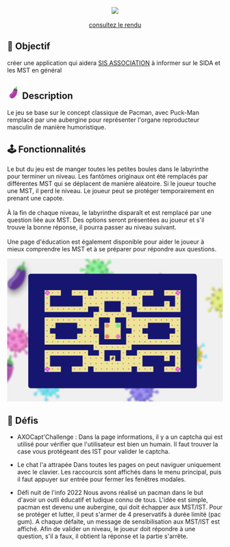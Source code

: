 <div align="center">
<a href="https://ndli.rabec.eu/">
<img width=400 src="https://www.nuitdelinfo.com/materiel_communication/2022/visuelSVG/N2I2022-couleurs.svg">
</a>

[consultez le rendu](https://ndli.rabec.eu/)
</div>

## :dart: Objectif

créer une application qui aidera [SIS ASSOCIATION](https://www.sida-info-service.org/) à informer sur le SIDA et les MST en général



## <img width=30 src="assets/pacmanCapote.svg"> Description

Le jeu se base sur le concept classique de Pacman, avec Puck-Man remplacé par une aubergine pour représenter l'organe reproducteur masculin de manière humoristique.



## :joystick: Fonctionnalités

Le but du jeu est de manger toutes les petites boules dans le labyrinthe pour terminer un niveau. Les fantômes originaux ont été remplacés par différentes MST qui se déplacent de manière aléatoire. Si le joueur touche une MST, il perd le niveau. Le joueur peut se protéger temporairement en prenant une capote.
</br></br>
À la fin de chaque niveau, le labyrinthe disparaît et est remplacé par une question liée aux MST. Des options seront présentées au joueur et s'il trouve la bonne réponse, il pourra passer au niveau suivant.
</br></br>
Une page d'éducation est également disponible pour aider le joueur à mieux comprendre les MST et à se préparer pour répondre aux questions.

<img width=700 src="assets/screen.png">

## :page_with_curl: Défis

-   AXOCapt'Challenge :
    Dans la page informations, il y a un captcha qui est utilisé pour vérifier que l'utilisateur est bien un humain. Il faut trouver la case vous protégeant des IST pour valider le captcha.

-   Le chat l'a attrapée
    Dans toutes les pages on peut naviguer uniquement avec le clavier. Les raccourcis sont affichés dans le menu principal, puis il faut appuyer sur entrée pour fermer les fenêtres modales.

-   Défi nuit de l'info 2022
    Nous avons réalisé un pacman dans le but d'avoir un outli éducatif et ludique connu de tous.
    L'idée est simple, pacman est devenu une aubergine, qui doit échapper aux MST/IST. Pour se protéger et lutter, il peut s'armer de 4 preservatifs à durée limité (pac gum).
    A chaque défaite, un message de sensibilisation aux MST/IST est affiché.
    Afin de valider un niveau, le joueur doit répondre à une question, s'il a faux, il obtient la réponse et la partie s'arrête.
